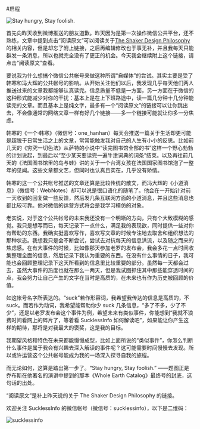 #启程

![Stay hungry, Stay foolish.](http://ww3.sinaimg.cn/large/b26c7c50gw1e38bcqyidfj.jpg)

首先向昨天收到微博推送的朋友道歉。昨天因为是第一次操作微信公共平台，还不熟练，文章中提到点击“阅读原文”可以阅读关于[The Shaker Design Philosophy](http://bokardo.com/archives/the-shaker-design-philosophy/)的相关内容，但是却忘了附上链接，之后再编辑修改也于事无补，并且我每天只能群发一条消息，所以也就完全没有了更正的机会。今天我会继续附上这个链接，请点击“阅读原文”查看。

要说我为什么想搞个微信公共帐号来做这种所谓“自媒体”的尝试。其实主要是受了韩寒和冯大辉的公共帐号的影响。从开始关注他们以后，我发现几乎每天他们两人推送过来的文章我都能够认真读完。信息质量不低是一方面，另一方面在于微信的这种形式能减少对你的干扰：基本上是在上下班路途中，读一篇几分钟十几分钟能读完的文章。而且基本上是纯文字，最多有一个“阅读原文”的链接可以让你跳出去，不会像通常的网络文章一样有好几个链接——多一个链接可能就让你多一分焦虑。

韩寒的《一个·韩寒》（微信号：one_hanhan）每天会推送一篇关于生活却更可能是超脱于日常生活之上的文章，常常能触发我对自己的人生有小小的反思。比如前几天的《穷究一切色法》从萨特的小说中“读完图书馆全部的书”这样一个野心勃勃的计划说起，到最后以“至少某天要读完一遍牛津词典的词条”结束。以及再往前几天的《法国图书馆里的鸟与蛙》讲的关于一个台湾女孩在法国国家图书馆泡了一整年的见闻。这些文章都文艺，但同时也认真且实在，几乎没有矫情。

韩寒的这一个公共帐号推送的文章还算是比较传统的散文，而冯大辉的《小道消息》（微信号：WebNotes）却可以说是很口语化的随笔了。他会在一开始针对前一天收到的回复做一些反馈，然后发几条互联网方面的小道消息，并且这些消息也都比较可靠。他对微信的运营方式将会是我学习模仿的对象。

老实说，对于这个公共帐号的未来我还没有一个明晰的方向，只有个大致模糊的感觉。我只是想写而已，每天记录下一点什么，满足我的表现欲，同时提供一些对你有帮助的东西。我确实挺喜欢写作，喜欢写文章的时候专注地去取舍和组织想法的那种状态。我想我只是会不断尝试，尝试去对抗每天的信息洪流，以及随之而来的焦虑感。在有大事件的时候，比如像那天参加老罗的发布会，我会多花一点时间收集整理全面的信息，然后记录下我认为重要的东西。在没有什么事情的日子，我可能也会回顾整理记录下这天所看到的信息里比较重要的部分。虽然每一天都会过去，虽然大事件的热度也就在那么一两天，但是我试图抓住其中那些能穿透时间的点，我会努力让自己产生的文字在当时是高质的，在未来也有作为历史被回顾的价值。

如这帐号名字所表达的。“suck”若作形容词，我希望我传达的信息是高质的，不 suck。而若作为动词，我希望能帮助你少 suck 几条信息，“多了不多，少了不少”，还是以老罗发布会这个事件为例，希望未来有类似事件，你能想到“我就不浪费时间看网上的碎片了，等着看 SucklessInfo 如何解读吧”，如果能让你产生这样的期待，那将是对我最大的褒奖，这是我的目标。

我期望风格和特色在未来都能慢慢成型，比如上面所说的“类似事件”，你怎么判断什么事件是属于我会有兴趣去深入解读的事件呢？这可能需要时间慢慢去发现。所以或许运营这个公共帐号能成为我的一场深入探寻自我的旅程。

而无论如何，这算是踏出第一步了。“Stay hungry, Stay foolish.” ——题图正是乔布斯在他著名的演讲中提到的那本《Whole Earth Catalog》最终号的封底，这句话的出处。

“阅读原文”是补上昨天说的关于 The Shaker Design Philosophy 的链接。

欢迎关注 SucklessInfo 的微信帐号（微信号：sucklessinfo），以下是二维码：

![sucklessinfo](http://ww1.sinaimg.cn/large/a74ecc4cjw1e2p21ahpfnj.jpg)

